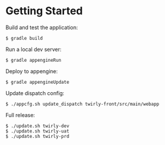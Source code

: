 Getting Started
===============

Build and test the application:

    $ gradle build

Run a local dev server:

    $ gradle appengineRun

Deploy to appengine:

    $ gradle appengineUpdate

Update dispatch config:

    $ ./appcfg.sh update_dispatch twirly-front/src/main/webapp

Full release:

    $ ./update.sh twirly-dev
    $ ./update.sh twirly-uat
    $ ./update.sh twirly-prd
